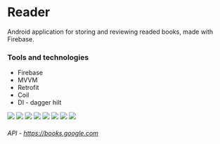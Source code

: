 # Reader
Android application for storing and reviewing readed books, made with Firebase.

### Tools and technologies
* Firebase
* MVVM
* Retrofit
* Coil
* DI - dagger hilt

![](screen1.png)
![](screen2.PNG)
![](screen3.PNG)
![](screen4.PNG)
![](screen5.PNG)
![](screen6.PNG)
![](screen7.PNG)
![](screen8.PNG)

###### API - https://books.google.com

